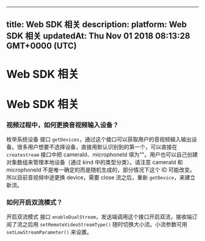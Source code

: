 
---
title: Web SDK 相关
description: 
platform: Web SDK 相关
updatedAt: Thu Nov 01 2018 08:13:28 GMT+0000 (UTC)
---
# Web SDK 相关
# Web SDK 相关
### 视频过程中，如何更换音视频输入设备？
枚举系统设备 接口 `getDevices`，通过这个接口可以获取用户的音视频输入输出设备。很多用户想要不选择设备，直接用默认识别到的第一个，可以直接在 `createstream` 接口中把 cameraId、microphoneId 填为""。用户也可以自己创建对象数组来管理本地设备（通过 kind 中的类型分类）。请注意 cameraId 和 microphoneId 不是唯一确定的而是随机生成的，部分情况下这个 ID 可能改变。所以目前音视频中途更换 device，需要 close 流之后，重新 `getDevice`，来建立新流。

### 如何开启双流模式？
开启双流模式 接口 `enableDualStream`，发送端调用这个接口开启双流，接收端订阅了流之后用 `setRemoteVideoStreamType()` 随时切换大小流。小流参数可用 `setLowStreamParameter()` 来设置。
